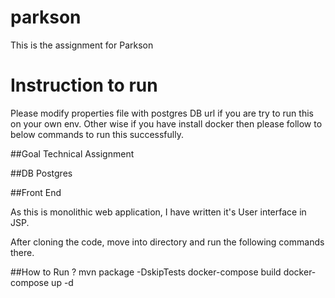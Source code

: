 # parkson
This is the assignment for Parkson

# Instruction to run
Please modify properties file with postgres DB url if you are try to run this on your own env.
Other wise if you have install docker then please follow to below commands to run this successfully.


##Goal
Technical Assignment

##DB  Postgres

##Front End

As this is monolithic web application, I have written it's User interface in JSP.

After cloning the code, move into directory and run the following commands there.

##How to Run ?
mvn package -DskipTests
docker-compose build
docker-compose up -d

